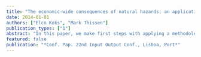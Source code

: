 ```yaml
---
title: "The economic-wide consequences of natural hazards: an application of a European interregional inputoutput model"
date: 2014-01-01
authors: ["Elco Koks", "Mark Thissen"]
publication_types: ["1"]
abstract: "In this paper, we make first steps with applying a methodology consisting of a hybrid interregional input-output model to assess the economic consequences of large-scale floods for the European economy. The proposed methodology consists of multiple steps. First, a direct loss assessment is conducted in several flood-prone regions, based on simulated floods. Second, the direct losses in capital and labor are translated into the loss in production per sector. Third, the recovery of this production shock is modeled using a hybrid interregional input-output model, combining non-linear programming and input-output modelling. Consequently, when knowing how much production is lost (or gained) in each region, the economic consequences can be assessed. Finally, the model outcome is loss estimation expressed in terms of expected annual damage. To assess these consequences, interregional supply and use tables are used, consisting of 256 different European NUTS2 regions. This data makes it possible to model the indirect losses for both the affected region and the rest of Europe in detail. Results show that regions outside the affected area can have either benefits or losses, depending on the economic relation with the affected region. Consequently, the overall consequences for the European Union are found to be positive for smallscale floods and negative for large-scale floods. This study shows the large potential of interregional modelling and the added value of combining different economic loss estimation approaches into an integrative framework."
featured: false
publication: "*Conf. Pap. 22nd Input Output Conf., Lisboa, Port*"
---
```


